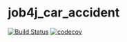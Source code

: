 # job4j_car_accident
[![Build Status](https://travis-ci.org/Just1kz/job4j_car_accident.svg?branch=master)](https://travis-ci.org/Just1kz/job4j_car_accident)
[![codecov](https://codecov.io/gh/Just1kz/job4j_car_accident/branch/main/graph/badge.svg)](https://codecov.io/gh/Just1kz/job4j_car_accident)

